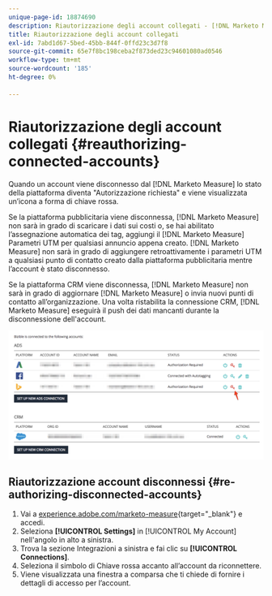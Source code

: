 ```yaml
---
unique-page-id: 18874690
description: Riautorizzazione degli account collegati - [!DNL Marketo Measure] - Documentazione del prodotto
title: Riautorizzazione degli account collegati
exl-id: 7abd1d67-5bed-45bb-844f-0ffd23c3d7f8
source-git-commit: 65e7f8bc198ceba2f873ded23c94601080ad0546
workflow-type: tm+mt
source-wordcount: '185'
ht-degree: 0%

---
```


# Riautorizzazione degli account collegati {#reauthorizing-connected-accounts}

Quando un account viene disconnesso dal [!DNL Marketo Measure] lo stato della piattaforma diventa &quot;Autorizzazione richiesta&quot; e viene visualizzata un’icona a forma di chiave rossa.

Se la piattaforma pubblicitaria viene disconnessa, [!DNL Marketo Measure] non sarà in grado di scaricare i dati sui costi o, se hai abilitato l’assegnazione automatica dei tag, aggiungi il [!DNL Marketo Measure] Parametri UTM per qualsiasi annuncio appena creato. [!DNL Marketo Measure] non sarà in grado di aggiungere retroattivamente i parametri UTM a qualsiasi punto di contatto creato dalla piattaforma pubblicitaria mentre l’account è stato disconnesso.

Se la piattaforma CRM viene disconnessa, [!DNL Marketo Measure] non sarà in grado di aggiornare [!DNL Marketo Measure] o invia nuovi punti di contatto all’organizzazione. Una volta ristabilita la connessione CRM, [!DNL Marketo Measure] eseguirà il push dei dati mancanti durante la disconnessione dell&#39;account.

![](assets/1-1.png)

## Riautorizzazione account disconnessi {#re-authorizing-disconnected-accounts}

1. Vai a [experience.adobe.com/marketo-measure](https://experience.adobe.com/marketo-measure){target="_blank"} e accedi.
1. Seleziona **[!UICONTROL Settings]** in [!UICONTROL My Account] nell&#39;angolo in alto a sinistra.
1. Trova la sezione Integrazioni a sinistra e fai clic su **[!UICONTROL Connections]**.
1. Seleziona il simbolo di Chiave rossa accanto all’account da riconnettere.
1. Viene visualizzata una finestra a comparsa che ti chiede di fornire i dettagli di accesso per l’account.
